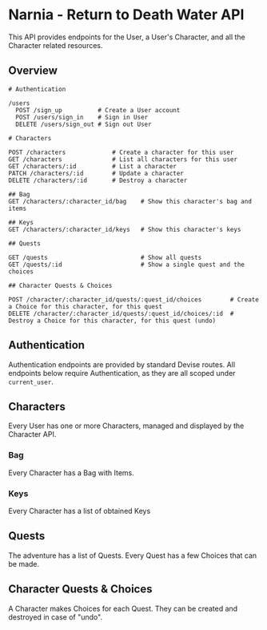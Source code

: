 # Narnia - Return to Death Water API

This API provides endpoints for the User, a User's Character, and all the
Character related resources.

## Overview

```
# Authentication

/users
  POST /sign_up          # Create a User account
  POST /users/sign_in    # Sign in User
  DELETE /users/sign_out # Sign out User

# Characters

POST /characters             # Create a character for this user
GET /characters              # List all characters for this user
GET /characters/:id          # List a character
PATCH /characters/:id        # Update a character
DELETE /characters/:id       # Destroy a character

## Bag
GET /characters/:character_id/bag    # Show this character's bag and items

## Keys
GET /characters/:character_id/keys   # Show this character's keys

## Quests

GET /quests                          # Show all quests
GET /quests/:id                      # Show a single quest and the choices

## Character Quests & Choices

POST /character/:character_id/quests/:quest_id/choices        # Create a Choice for this character, for this quest
DELETE /character/:character_id/quests/:quest_id/choices/:id  # Destroy a Choice for this character, for this quest (undo)
```

## Authentication

Authentication endpoints are provided by standard Devise routes. All endpoints
below require Authentication, as they are all scoped under `current_user`.

## Characters

Every User has one or more Characters, managed and displayed by the Character
API.

### Bag

Every Character has a Bag with Items.

### Keys

Every Character has a list of obtained Keys

## Quests

The adventure has a list of Quests. Every Quest has a few Choices that can be
made.

## Character Quests & Choices

A Character makes Choices for each Quest. They can be created and destroyed in
case of "undo".
